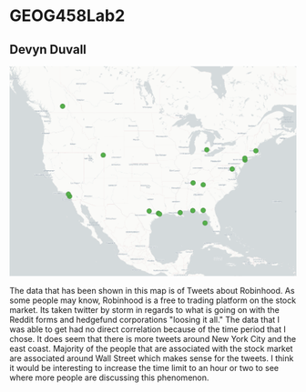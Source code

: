 # GEOG458Lab2
## Devyn Duvall

![Map of Tweets about Coronavirus](./img/Lab2_Map.png)

The data that has been shown in this map is of Tweets about Robinhood. As some people may know, Robinhood is a free to trading platform on the stock market. Its taken twitter by storm in regards to what is going on with the Reddit forms and hedgefund corporations "loosing it all." The data that I was able to get had no direct correlation because of the time period that I chose. It does seem that there is more tweets around New York City and the east coast. Majority of the people that are associated with the stock market are associated around Wall Street which makes sense for the tweets. I think it would be interesting to increase the time limit to an hour or two to see where more people are discussing this phenomenon.

